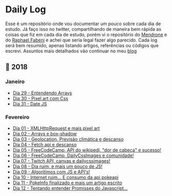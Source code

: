 # Daily Log 

Esse é um repositório onde vou documentar um pouco sobre cada dia de estudo. Já faço isso no twitter, compartilhando de maneira bem rápida as coisas que fiz em cada dia de estudo, porém vi o repositório do [Mendrone](https://github.com/Mendrone/dailylog) e do [Raphael Fabeni](https://github.com/raphaelfabeni/log) e achei que seria legal fazer algo parecido. 
Cada log será bem resumido, apenas listando artigos, referências ou códigos que escrevi. Assuntos mais detalhados vão continuar no meu [blog](https://crisgon.github.io)

## :calendar: 2018

### Janeiro
* [Dia 29 - Entendendo Arrays](2018/Janeiro/29.md)
* [Dia 30 - Pixel art com Css](2018/Janeiro/30.md)
* [Dia 31 - Date JS](2018/Janeiro/31.md)

### Fevereiro
* [Dia 01 - XMLHttpRequest e mais pixel art](2018/Fevereiro/01.md)
* [Dia 02 - Arrays e box-shadow](2018/Fevereiro/02.md)
* [Dia 03 - Geolocation, Previsão climática e descanso](2018/Fevereiro/03.md)
* [Dia 04 - Fetch api e descanso](2018/Fevereiro/04.md)
* [Dia 05 - FreeCodeCamp, API do wikipedi, "dor de cabeça" e sucesso!](2018/Fevereiro/05.md)
* [Dia 06 - FreeCodeCamp, DailyCssImages e comunidade!](2018/Fevereiro/06.md)
* [Dia 07 - Twitch API, canvas e dailycssimages!](2018/Fevereiro/07.md)
* [Dia 08 - Dia ruim, e mais um pouco de JS!](2018/Fevereiro/08.md)
* [Dia 09 - Algoritimos com JS e API's!](2018/Fevereiro/09.md)
* [Dia 10 - Internet ruim... E consumo da api pokeapi](2018/Fevereiro/10.md)
* [Dia 11 - PokeInfo finalizado e mais um artigo escrito](2018/Fevereiro/11.md)
* [Dia 12 - Tentando entender Promisses do Javascript...](2018/Fevereiro/12.md)
